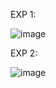EXP 1:

![image](https://github.com/janumavilla/DSA0179-C-Programming/assets/112294762/b5aca87b-92c6-4861-9f16-33374f61d0dc)

EXP 2:

![image](https://github.com/janumavilla/DSA0179-C-Programming/assets/112294762/dd5cd514-eedd-4705-aafb-335ce199cdfa)
